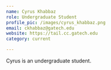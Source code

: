 ```yaml
---
name: Cyrus Khabbaz
role: Undergraduate Student
profile_pic: /images/cyrus_khabbaz.png
email: ckhabbaz@gatech.edu
website: https://tail.cc.gatech.edu
category: current

---
```


Cyrus is an undergraduate student.
